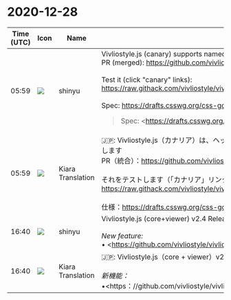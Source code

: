 # 2020-12-28

|Time (UTC)|Icon|Name|Message|
|---|---|---|---|
|05:59|![](https://avatars.slack-edge.com/2018-04-27/354445776386_e258f5ed5ba887b08668_72.jpg)|shinyu|Vivliostyle.js (canary) supports named strings for running headers and footers<br>PR (merged): <https://github.com/vivliostyle/vivliostyle.js/pull/680><br><br>Test it (click "canary" links):<br><https://raw.githack.com/vivliostyle/vivliostyle.js/master/packages/core/test/files/#Named_Strings><br><br>Spec: <https://drafts.csswg.org/css-gcpm/#named-strings><br><blockquote>Spec: <https://drafts.csswg.org/css-gcpm/#named-strings|https://drafts.csswg.org/css-gcpm/#named-strings><br><br>Implements the named strings feature in CSS Generated Content for Paged Media Module.<br><br>• `string-set` property<br>• `content()` function<br>• `string()` function<br><br>Tests:<br><br>• packages/core/test/files/named-strings/named-strings.html<br>• packages/core/test/files/named-strings/string-set-attr.html<br>• packages/core/test/files/named-strings/string-set-content.html<br><br>Closes <https://github.com/vivliostyle/vivliostyle.js/issues/545|#545></blockquote>|
|05:59|![](https://avatars.slack-edge.com/2019-08-21/732685848020_f3f20736795184660348_72.png)|Kiara Translation|🇯🇵: Vivliostyle.js（カナリア）は、ヘッダーとフッターを実行するための名前付き文字列をサポートします<br>PR（統合）：<https://github.com/vivliostyle/vivliostyle.js/pull/680><br><br>それをテストします（「カナリア」リンクをクリックします）：<br><https://raw.githack.com/vivliostyle/vivliostyle.js/master/packages/core/test/files/#Named_Strings><br><br>仕様：<https://drafts.csswg.org/css-gcpm/#named-strings>|
|16:40|![](https://avatars.slack-edge.com/2018-04-27/354445776386_e258f5ed5ba887b08668_72.jpg)|shinyu|Vivliostyle.js (core+viewer) v2.4 Released!!<br><br>*New feature:*<br>• <https://github.com/vivliostyle/vivliostyle.js/pull/680|Support named strings for running headers and footers><br><https://github.com/vivliostyle/vivliostyle.js/releases><br><blockquote>[vivliostyle/vivliostyle.js] #680 feat: Support named strings for running headers and footers</blockquote>|
|16:40|![](https://avatars.slack-edge.com/2019-08-21/732685848020_f3f20736795184660348_72.png)|Kiara Translation|🇯🇵: Vivliostyle.js（core + viewer）v2.4がリリースされました!!<br><br>*新機能：*<br>•&lt;https：//github.com/vivliostyle/vivliostyle.js/pull/680 |ヘッダーとフッターを実行するための名前付き文字列のサポート&gt;<br><https://github.com/vivliostyle/vivliostyle.js/releases>|
